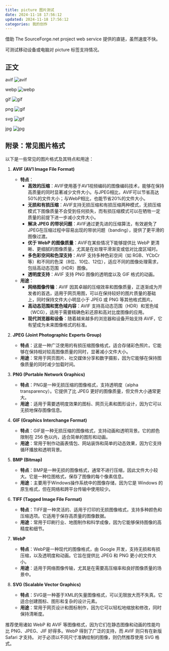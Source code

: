 ```yaml
---
title: picture 图片测试
date: 2024-11-18 17:56:12
updated: 2024-11-18 17:56:12
categories: 我的创作
---
```


借助 The SourceForge.net project web service 提供的直链，虽然速度不快。

可测试移动设备或电脑对 picture 标签支持情况。

## 正文

avif
<picture>
   <img src="https://reachlightspeed.com/img/blog/post-using-avif-images-today-support.avif" alt="avif">
</picture>

webp
<picture>
   <img src="https://reachlightspeed.com/img/blog/post-using-avif-images-today-firefox-avif.webp" alt="webp">
</picture>

gif
<picture>
   <img src="https://atts.w3cschool.cn/attachments/image/cimg/2015-10-01_560ceab38d32d.gif" alt="gif">
</picture>

png
<picture>
   <img src="https://nie.res.netease.com/r/pic/20240919/0426f3da-492b-4007-a03c-6c3077554f3f.png" alt="gif">
</picture>

svg
<picture>
   <img src="https://www.w3cschool.cn/statics/demosource/circle1.svg" alt="gif">
</picture>

jpg
<picture>
   <img src="https://img.picgo.net/2024/11/18/mate078848e0c6106f8f.jpg" alt="jpg">
</picture>

## 附录：常见图片格式

以下是一些常见的图片格式及其特点和用途：

1. **AVIF (AV1 Image File Format)**
   - **特点**：
     - **高效的压缩**：AVIF使用基于AV1视频编码的图像编码技术，能够在保持高质量的同时显著减少文件大小。与JPEG相比，AVIF可以节省高达50%的文件大小；与WebP相比，也能节省20%的文件大小。
     - **无损和有损压缩**：AVIF支持无损压缩和有损压缩两种模式，无损压缩模式下图像质量不会受到任何损失，而有损压缩模式可以在牺牲一定质量的前提下进一步减小文件大小。
     - **解决 JPEG 的带状问题**：AVIF通过更先进的压缩算法，有效避免了JPEG在压缩过程中容易出现的带状问题（banding），提供了更平滑的图像过渡。
     - **优于 WebP 的图像质量**：AVIF在某些情况下能够提供比 WebP 更清晰、更细腻的图像质量，尤其是在处理平滑渐变或低对比度区域时。
     - **多色彩空间和色深支持**：AVIF 支持多种色彩空间（如 RGB、YCbCr 等）和不同的色深（8位、10位、12位），适应不同的图像处理需求，包括高动态范围（HDR）图像。
     - **透明度支持**：AVIF 支持 PNG 图像的透明度以及 GIF 格式的动画。
   - **用途**：
     - **网络图像传输**：AVIF 因其卓越的压缩效率和图像质量，正逐渐成为开发者的首选，适用于网页用图，可以在保持较好的图片质量的基础上，同时保持文件大小明显小于 JPEG 或 PNG 等其他格式图片。
     - **高动态范围和宽色域内容**：AVIF 支持高动态范围（HDR）和宽色域（WCG），适用于需要精确色彩还原和高对比度图像的应用。
     - **现代浏览器和设备**：随着越来越多的浏览器和设备开始支持 AVIF，它有望成为未来图像格式的标准。

2. **JPEG (Joint Photographic Experts Group)**
   - **特点**：这是一种广泛使用的有损压缩图像格式，适合存储彩色照片。它能够在保持相对较高图像质量的同时，显著减小文件大小。
   - **用途**：常用于网页图片、社交媒体分享和数字摄影，因为它能够在保持图像质量的同时减少加载时间。

3. **PNG (Portable Network Graphics)**
   - **特点**：PNG是一种无损压缩的图像格式，支持透明度（alpha transparency）。它提供了比 JPEG 更好的图像质量，但文件大小通常更大。
   - **用途**：适用于需要透明度效果的图标、网页元素和图形设计，因为它可以无损地保存图像信息。

4. **GIF (Graphics Interchange Format)**
   - **特点**：GIF是一种无损压缩的图像格式，支持动画和透明背景。它的颜色限制在 256 色以内，适合简单的图形和动画。
   - **用途**：常用于制作动画表情包、网站装饰和简单的动态效果，因为它支持循环播放和透明背景。

5. **BMP (Bitmap)**
   - **特点**：BMP是一种无损的图像格式，通常不进行压缩，因此文件大小较大。它是一种位图格式，保存了图像的每个像素信息。
   - **用途**：主要用于Windows操作系统中的图像存储，因为它是 Windows 的原生格式，但在网络和跨平台传输中使用较少。

6. **TIFF (Tagged Image File Format)**
   - **特点**：TIFF是一种灵活的、适用于打印的无损图像格式，支持多种颜色和压缩选项。它适用于保存高质量的图像数据。
   - **用途**：常用于印刷行业、地图制作和科学成像，因为它能够保持图像的高精度和细节。

7. **WebP**
   - **特点**：WebP是一种现代的图像格式，由 Google 开发，支持无损和有损压缩，以及透明度和动画。它旨在提供比 JPEG 和 PNG 更小的文件大小。
   - **用途**：适用于网络图像传输，尤其是在需要高压缩率和良好图像质量的场景中。

8. **SVG (Scalable Vector Graphics)**
   - **特点**：SVG是一种基于XML的矢量图像格式，可以无限放大而不失真。它适合创建图标、图形和复杂的设计元素。
   - **用途**：常用于网页设计和图标制作，因为它可以轻松地缩放和修改，同时保持清晰度。

推荐使用诸如 WebP 和 AVIF 等图像格式，因为它们在静态图像和动画的性能均比 PNG、JPEG、JIF 好得多。WebP 得到了广泛的支持，而 AVIF 则只有在新版 Safari 才支持。
对于必须以不同尺寸准确绘制的图像，则仍然推荐使用 SVG 格式。

